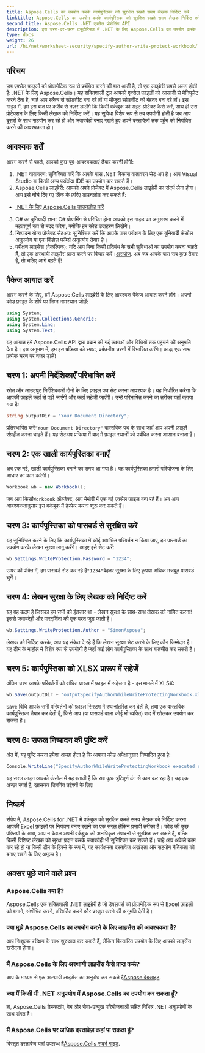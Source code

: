 ```yaml
---
title: Aspose.Cells का उपयोग करके कार्यपुस्तिका को सुरक्षित रखते समय लेखक निर्दिष्ट करें
linktitle: Aspose.Cells का उपयोग करके कार्यपुस्तिका को सुरक्षित रखते समय लेखक निर्दिष्ट करें
second_title: Aspose.Cells .NET एक्सेल प्रोसेसिंग API
description: इस चरण-दर-चरण ट्यूटोरियल में .NET के लिए Aspose.Cells का उपयोग करके Excel कार्यपुस्तिका को सुरक्षित करते समय लेखक को निर्दिष्ट करना सीखें।
type: docs
weight: 26
url: /hi/net/worksheet-security/specify-author-write-protect-workbook/
---
```

## परिचय
जब एक्सेल फ़ाइलों को प्रोग्रामेटिक रूप से प्रबंधित करने की बात आती है, तो एक लाइब्रेरी सबसे अलग होती है: .NET के लिए Aspose.Cells। यह शक्तिशाली टूल आपको एक्सेल फ़ाइलों को आसानी से मैनिपुलेट करने देता है, चाहे आप स्क्रैच से स्प्रेडशीट बना रहे हों या मौजूदा स्प्रेडशीट को बेहतर बना रहे हों। इस गाइड में, हम इस बात पर करीब से नज़र डालेंगे कि किसी वर्कबुक को राइट-प्रोटेक्ट कैसे करें, साथ ही उस प्रोटेक्शन के लिए किसी लेखक को निर्दिष्ट करें। यह सुविधा विशेष रूप से तब उपयोगी होती है जब आप दूसरों के साथ सहयोग कर रहे हों और जवाबदेही बनाए रखते हुए अपने दस्तावेज़ों तक पहुँच को नियंत्रित करने की आवश्यकता हो।
## आवश्यक शर्तें
आरंभ करने से पहले, आपको कुछ पूर्व-आवश्यकताएं तैयार करनी होंगी:
1. .NET वातावरण: सुनिश्चित करें कि आपके पास .NET विकास वातावरण सेट अप है। आप Visual Studio या किसी अन्य पसंदीदा IDE का उपयोग कर सकते हैं।
2. Aspose.Cells लाइब्रेरी: आपको अपने प्रोजेक्ट में Aspose.Cells लाइब्रेरी का संदर्भ लेना होगा। आप इसे नीचे दिए गए लिंक के ज़रिए डाउनलोड कर सकते हैं:
- [.NET के लिए Aspose.Cells डाउनलोड करें](https://releases.aspose.com/cells/net/)
3. C# का बुनियादी ज्ञान: C# प्रोग्रामिंग से परिचित होना आपको इस गाइड का अनुसरण करने में महत्वपूर्ण रूप से मदद करेगा, क्योंकि हम कोड उदाहरण लिखेंगे।
4. निष्पादन योग्य प्रोजेक्ट सेटअप: सुनिश्चित करें कि आपके पास परीक्षण के लिए एक बुनियादी कंसोल अनुप्रयोग या एक विंडोज़ फॉर्म्स अनुप्रयोग तैयार है।
5.  परीक्षण लाइसेंस (वैकल्पिक): यदि आप बिना किसी प्रतिबंध के सभी सुविधाओं का उपयोग करना चाहते हैं, तो एक अस्थायी लाइसेंस प्राप्त करने पर विचार करें।[असपोज](https://purchase.aspose.com/temporary-license/).
अब जब आपके पास सब कुछ तैयार है, तो चलिए आगे बढ़ते हैं!
## पैकेज आयात करें
आरंभ करने के लिए, हमें Aspose.Cells लाइब्रेरी के लिए आवश्यक पैकेज आयात करने होंगे। अपनी कोड फ़ाइल के शीर्ष पर निम्न नामस्थान जोड़ें:
```csharp
using System;
using System.Collections.Generic;
using System.Linq;
using System.Text;
```
यह आयात हमें Aspose.Cells API द्वारा प्रदान की गई कक्षाओं और विधियों तक पहुंचने की अनुमति देता है।
इस अनुभाग में, हम इस प्रक्रिया को स्पष्ट, प्रबंधनीय चरणों में विभाजित करेंगे। आइए एक साथ प्रत्येक चरण पर नज़र डालें!
## चरण 1: अपनी निर्देशिकाएँ परिभाषित करें
स्रोत और आउटपुट निर्देशिकाओं दोनों के लिए फ़ाइल पथ सेट करना आवश्यक है। यह निर्धारित करेगा कि आपकी फ़ाइलें कहाँ से पढ़ी जाएँगी और कहाँ सहेजी जाएँगी। उन्हें परिभाषित करने का तरीका यहाँ बताया गया है:
```csharp
string outputDir = "Your Document Directory";
```
 प्रतिस्थापित करें`"Your Document Directory"` वास्तविक पथ के साथ जहाँ आप अपनी फ़ाइलें संग्रहीत करना चाहते हैं। यह सेटअप प्रक्रिया में बाद में फ़ाइल स्थानों को प्रबंधित करना आसान बनाता है।
## चरण 2: एक खाली कार्यपुस्तिका बनाएँ
अब एक नई, खाली कार्यपुस्तिका बनाने का समय आ गया है। यह कार्यपुस्तिका हमारी परियोजना के लिए आधार का काम करेगी।
```csharp
Workbook wb = new Workbook();
```
 जब आप किसी`Workbook` ऑब्जेक्ट, आप मेमोरी में एक नई एक्सेल फ़ाइल बना रहे हैं। अब आप आवश्यकतानुसार इस वर्कबुक में हेरफेर करना शुरू कर सकते हैं।
## चरण 3: कार्यपुस्तिका को पासवर्ड से सुरक्षित करें
यह सुनिश्चित करने के लिए कि कार्यपुस्तिका में कोई अवांछित परिवर्तन न किया जाए, हम पासवर्ड का उपयोग करके लेखन सुरक्षा लागू करेंगे। आइए इसे सेट करें:
```csharp
wb.Settings.WriteProtection.Password = "1234";
```
 ऊपर की पंक्ति में, हम पासवर्ड सेट कर रहे हैं`"1234"`बेहतर सुरक्षा के लिए कृपया अधिक मजबूत पासवर्ड चुनें।
## चरण 4: लेखन सुरक्षा के लिए लेखक को निर्दिष्ट करें
यह वह कदम है जिसका हम सभी को इंतजार था - लेखन सुरक्षा के साथ-साथ लेखक को नामित करना! इससे जवाबदेही और पारदर्शिता की एक परत जुड़ जाती है।
```csharp
wb.Settings.WriteProtection.Author = "SimonAspose";
```
लेखक को निर्दिष्ट करके, आप यह संकेत दे रहे हैं कि लेखन सुरक्षा सेट करने के लिए कौन जिम्मेदार है। यह टीम के माहौल में विशेष रूप से उपयोगी है जहाँ कई लोग कार्यपुस्तिका के साथ बातचीत कर सकते हैं।
## चरण 5: कार्यपुस्तिका को XLSX प्रारूप में सहेजें
अंतिम चरण आपके परिवर्तनों को वांछित प्रारूप में फ़ाइल में सहेजना है - इस मामले में XLSX:
```csharp
wb.Save(outputDir + "outputSpecifyAuthorWhileWriteProtectingWorkbook.xlsx");
```
`Save` विधि आपके सभी परिवर्तनों को फ़ाइल सिस्टम में स्थानांतरित कर देती है, तथा एक वास्तविक कार्यपुस्तिका तैयार कर देती है, जिसे आप (या पासवर्ड वाला कोई भी व्यक्ति) बाद में खोलकर उपयोग कर सकता है।
## चरण 6: सफल निष्पादन की पुष्टि करें
अंत में, यह पुष्टि करना हमेशा अच्छा होता है कि आपका कोड अपेक्षानुसार निष्पादित हुआ है:
```csharp
Console.WriteLine("SpecifyAuthorWhileWriteProtectingWorkbook executed successfully.");
```
यह सरल लाइन आपको कंसोल में यह बताती है कि सब कुछ त्रुटिपूर्ण ढंग से काम कर रहा है। यह एक अच्छा स्पर्श है, खासकर डिबगिंग उद्देश्यों के लिए!
## निष्कर्ष
संक्षेप में, Aspose.Cells for .NET में वर्कबुक को सुरक्षित करते समय लेखक को निर्दिष्ट करना आपकी Excel फ़ाइलों पर नियंत्रण बनाए रखने का एक सरल लेकिन प्रभावी तरीका है। कोड की कुछ पंक्तियों के साथ, आप न केवल अपनी वर्कबुक को अनधिकृत संपादनों से सुरक्षित कर सकते हैं, बल्कि किसी विशिष्ट लेखक को सुरक्षा प्रदान करके जवाबदेही भी सुनिश्चित कर सकते हैं। चाहे आप अकेले काम कर रहे हों या किसी टीम के हिस्से के रूप में, यह कार्यक्षमता दस्तावेज़ अखंडता और सहयोग नैतिकता को बनाए रखने के लिए अमूल्य है।
## अक्सर पूछे जाने वाले प्रश्न
### Aspose.Cells क्या है?
Aspose.Cells एक शक्तिशाली .NET लाइब्रेरी है जो डेवलपर्स को प्रोग्रामेटिक रूप से Excel फ़ाइलों को बनाने, संशोधित करने, परिवर्तित करने और प्रस्तुत करने की अनुमति देती है।
### क्या मुझे Aspose.Cells का उपयोग करने के लिए लाइसेंस की आवश्यकता है?
आप निःशुल्क परीक्षण के साथ शुरुआत कर सकते हैं, लेकिन विस्तारित उपयोग के लिए आपको लाइसेंस खरीदना होगा।
### मैं Aspose.Cells के लिए अस्थायी लाइसेंस कैसे प्राप्त करूं?
 आप के माध्यम से एक अस्थायी लाइसेंस का अनुरोध कर सकते हैं[Aspose वेबसाइट](https://purchase.aspose.com/temporary-license/).
### क्या मैं किसी भी .NET अनुप्रयोग में Aspose.Cells का उपयोग कर सकता हूँ?
हां, Aspose.Cells डेस्कटॉप, वेब और सेवा-उन्मुख परियोजनाओं सहित विभिन्न .NET अनुप्रयोगों के साथ संगत है।
### मैं Aspose.Cells पर अधिक दस्तावेज़ कहां पा सकता हूं?
 विस्तृत दस्तावेज यहां उपलब्ध हैं[Aspose.Cells संदर्भ गाइड](https://reference.aspose.com/cells/net/).
